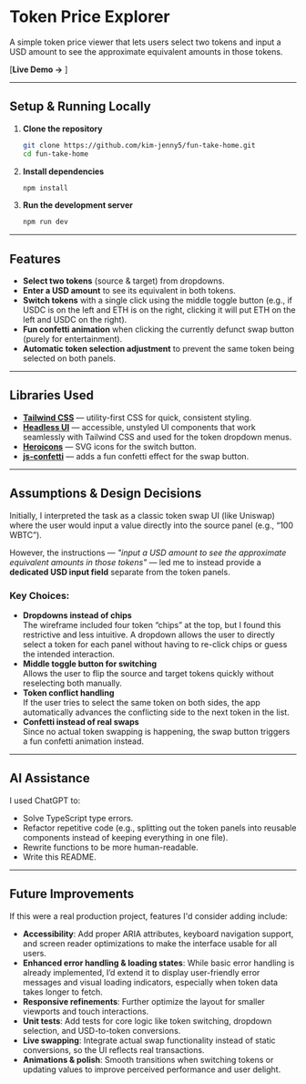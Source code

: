 # Token Price Explorer

A simple token price viewer that lets users select two tokens and input a USD amount to see the approximate equivalent amounts in those tokens.

[**Live Demo →** ]

---

## Setup & Running Locally

1. **Clone the repository**

   ```bash
   git clone https://github.com/kim-jenny5/fun-take-home.git
   cd fun-take-home
   ```

2. **Install dependencies**

   ```bash
   npm install
   ```

3. **Run the development server**

   ```bash
   npm run dev
   ```

---

## Features

- **Select two tokens** (source & target) from dropdowns.
- **Enter a USD amount** to see its equivalent in both tokens.
- **Switch tokens** with a single click using the middle toggle button (e.g., if USDC is on the left and ETH is on the right, clicking it will put ETH on the left and USDC on the right).
- **Fun confetti animation** when clicking the currently defunct swap button (purely for entertainment).
- **Automatic token selection adjustment** to prevent the same token being selected on both panels.

---

## Libraries Used

- **[Tailwind CSS](https://tailwindcss.com/)** — utility-first CSS for quick, consistent styling.
- **[Headless UI](https://headlessui.dev/)** — accessible, unstyled UI components that work seamlessly with Tailwind CSS and used for the token dropdown menus.
- **[Heroicons](https://heroicons.com/)** — SVG icons for the switch button.
- **[js-confetti](https://github.com/loonywizard/js-confetti)** — adds a fun confetti effect for the swap button.

---

## Assumptions & Design Decisions

Initially, I interpreted the task as a classic token swap UI (like Uniswap) where the user would input a value directly into the source panel (e.g., “100 WBTC”).

However, the instructions — _"input a USD amount to see the approximate equivalent amounts in those tokens"_ — led me to instead provide a **dedicated USD input field** separate from the token panels.

### Key Choices:

- **Dropdowns instead of chips**  
  The wireframe included four token “chips” at the top, but I found this restrictive and less intuitive. A dropdown allows the user to directly select a token for each panel without having to re-click chips or guess the intended interaction.
- **Middle toggle button for switching**  
  Allows the user to flip the source and target tokens quickly without reselecting both manually.
- **Token conflict handling**  
  If the user tries to select the same token on both sides, the app automatically advances the conflicting side to the next token in the list.
- **Confetti instead of real swaps**  
  Since no actual token swapping is happening, the swap button triggers a fun confetti animation instead.

---

## AI Assistance

I used ChatGPT to:

- Solve TypeScript type errors.
- Refactor repetitive code (e.g., splitting out the token panels into reusable components instead of keeping everything in one file).
- Rewrite functions to be more human-readable.
- Write this README.

---

## Future Improvements

If this were a real production project, features I'd consider adding include:

- **Accessibility**: Add proper ARIA attributes, keyboard navigation support, and screen reader optimizations to make the interface usable for all users.
- **Enhanced error handling & loading states**: While basic error handling is already implemented, I’d extend it to display user-friendly error messages and visual loading indicators, especially when token data takes longer to fetch.
- **Responsive refinements**: Further optimize the layout for smaller viewports and touch interactions.
- **Unit tests**: Add tests for core logic like token switching, dropdown selection, and USD-to-token conversions.
- **Live swapping**: Integrate actual swap functionality instead of static conversions, so the UI reflects real transactions.
- **Animations & polish**: Smooth transitions when switching tokens or updating values to improve perceived performance and user delight.
